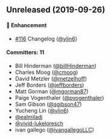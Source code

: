 
## Unreleased (2019-09-26)

#### :rocket: Enhancement
* [#116](https://github.com/VividSeats/vivid-design-patterns/pull/116) Changelog ([@ylin6](https://github.com/ylin6))

#### Committers: 11
- Bill Hinderman ([@billHinderman](https://github.com/billHinderman))
- Charles Moog ([@cmoog](https://github.com/cmoog))
- David Metzler ([@metzelhoff](https://github.com/metzelhoff))
- Jeff Borders ([@jeffborders](https://github.com/jeffborders))
- Matt Gorman ([@mgorman87](https://github.com/mgorman87))
- Paige Vogenthaler ([@pvogenthaler](https://github.com/pvogenthaler))
- Sam Gibson ([@sgibson47](https://github.com/sgibson47))
- Yucheng Lin ([@ylin6](https://github.com/ylin6))
- [@ealmiladi](https://github.com/ealmiladi)
- [@vivid-lukeloresch](https://github.com/vivid-lukeloresch)
- ivan gallego ([@ivangallegoLLC](https://github.com/ivangallegoLLC))
